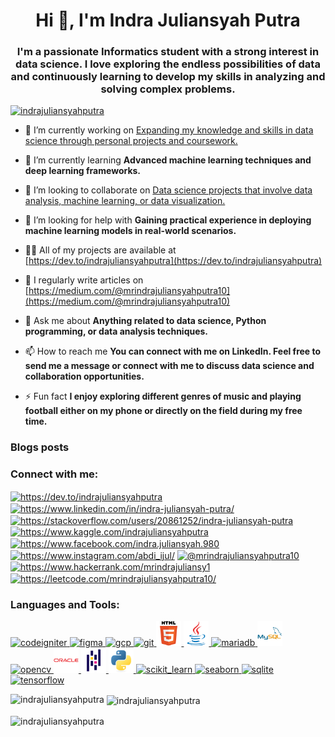 <h1 align="center">Hi 👋, I'm Indra Juliansyah Putra</h1>
<h3 align="center">I'm a passionate Informatics student with a strong interest in data science. I love exploring the endless possibilities of data and continuously learning to develop my skills in analyzing and solving complex problems.</h3>

<p align="left"> <a href="https://github.com/ryo-ma/github-profile-trophy"><img src="https://github-profile-trophy.vercel.app/?username=indrajuliansyahputra" alt="indrajuliansyahputra" /></a> </p>

- 🔭 I’m currently working on [Expanding my knowledge and skills in data science through personal projects and coursework.](https://github.com/indraJuliansyahPutra/Laptop-Price)

- 🌱 I’m currently learning **Advanced machine learning techniques and deep learning frameworks.**

- 👯 I’m looking to collaborate on [Data science projects that involve data analysis, machine learning, or data visualization.](https://github.com/indraJuliansyahPutra/Hand-Gesture-Detection)

- 🤝 I’m looking for help with **Gaining practical experience in deploying machine learning models in real-world scenarios.**

- 👨‍💻 All of my projects are available at [https://dev.to/indrajuliansyahputra](https://dev.to/indrajuliansyahputra)

- 📝 I regularly write articles on [https://medium.com/@mrindrajuliansyahputra10](https://medium.com/@mrindrajuliansyahputra10)

- 💬 Ask me about **Anything related to data science, Python programming, or data analysis techniques.**

- 📫 How to reach me **You can connect with me on LinkedIn. Feel free to send me a message or connect with me to discuss data science and collaboration opportunities.**

- ⚡ Fun fact **I enjoy exploring different genres of music and playing football either on my phone or directly on the field during my free time.**

### Blogs posts
<!-- BLOG-POST-LIST:START -->
<!-- BLOG-POST-LIST:END -->

<h3 align="left">Connect with me:</h3>
<p align="left">
<a href="https://dev.to/indrajuliansyahputra" target="blank"><img align="center" src="https://raw.githubusercontent.com/rahuldkjain/github-profile-readme-generator/master/src/images/icons/Social/devto.svg" alt="https://dev.to/indrajuliansyahputra" height="30" width="40" /></a>
<a href="https://www.linkedin.com/in/indra-juliansyah-putra/" target="blank"><img align="center" src="https://raw.githubusercontent.com/rahuldkjain/github-profile-readme-generator/master/src/images/icons/Social/linked-in-alt.svg" alt="https://www.linkedin.com/in/indra-juliansyah-putra/" height="30" width="40" /></a>
<a href="https://stackoverflow.com/users/20861252/indra-juliansyah-putra" target="blank"><img align="center" src="https://raw.githubusercontent.com/rahuldkjain/github-profile-readme-generator/master/src/images/icons/Social/stack-overflow.svg" alt="https://stackoverflow.com/users/20861252/indra-juliansyah-putra" height="30" width="40" /></a>
<a href="https://www.kaggle.com/indrajuliansyahputra" target="blank"><img align="center" src="https://raw.githubusercontent.com/rahuldkjain/github-profile-readme-generator/master/src/images/icons/Social/kaggle.svg" alt="https://www.kaggle.com/indrajuliansyahputra" height="30" width="40" /></a>
<a href="https://www.facebook.com/indra.juliansyah.980" target="blank"><img align="center" src="https://raw.githubusercontent.com/rahuldkjain/github-profile-readme-generator/master/src/images/icons/Social/facebook.svg" alt="https://www.facebook.com/indra.juliansyah.980" height="30" width="40" /></a>
<a href="https://www.instagram.com/abdi_ijul/" target="blank"><img align="center" src="https://raw.githubusercontent.com/rahuldkjain/github-profile-readme-generator/master/src/images/icons/Social/instagram.svg" alt="https://www.instagram.com/abdi_ijul/" height="30" width="40" /></a>
<a href="https://medium.com/@mrindrajuliansyahputra10" target="blank"><img align="center" src="https://raw.githubusercontent.com/rahuldkjain/github-profile-readme-generator/master/src/images/icons/Social/medium.svg" alt="@mrindrajuliansyahputra10" height="30" width="40" /></a>
<a href="/https://www.hackerrank.com/mrindrajuliansy1" target="blank"><img align="center" src="https://raw.githubusercontent.com/rahuldkjain/github-profile-readme-generator/master/src/images/icons/Social/hackerrank.svg" alt="https://www.hackerrank.com/mrindrajuliansy1" height="30" width="40" /></a>
<a href="https://leetcode.com/mrindrajuliansyahputra10/" target="blank"><img align="center" src="https://raw.githubusercontent.com/rahuldkjain/github-profile-readme-generator/master/src/images/icons/Social/leet-code.svg" alt="https://leetcode.com/mrindrajuliansyahputra10/" height="30" width="40" /></a>
</p>

<h3 align="left">Languages and Tools:</h3>
<p align="left"> <a href="https://codeigniter.com" target="_blank" rel="noreferrer"> <img src="https://cdn.worldvectorlogo.com/logos/codeigniter.svg" alt="codeigniter" width="40" height="40"/> </a> <a href="https://www.figma.com/" target="_blank" rel="noreferrer"> <img src="https://www.vectorlogo.zone/logos/figma/figma-icon.svg" alt="figma" width="40" height="40"/> </a> <a href="https://cloud.google.com" target="_blank" rel="noreferrer"> <img src="https://www.vectorlogo.zone/logos/google_cloud/google_cloud-icon.svg" alt="gcp" width="40" height="40"/> </a> <a href="https://git-scm.com/" target="_blank" rel="noreferrer"> <img src="https://www.vectorlogo.zone/logos/git-scm/git-scm-icon.svg" alt="git" width="40" height="40"/> </a> <a href="https://www.w3.org/html/" target="_blank" rel="noreferrer"> <img src="https://raw.githubusercontent.com/devicons/devicon/master/icons/html5/html5-original-wordmark.svg" alt="html5" width="40" height="40"/> </a> <a href="https://www.java.com" target="_blank" rel="noreferrer"> <img src="https://raw.githubusercontent.com/devicons/devicon/master/icons/java/java-original.svg" alt="java" width="40" height="40"/> </a> <a href="https://mariadb.org/" target="_blank" rel="noreferrer"> <img src="https://www.vectorlogo.zone/logos/mariadb/mariadb-icon.svg" alt="mariadb" width="40" height="40"/> </a> <a href="https://www.mysql.com/" target="_blank" rel="noreferrer"> <img src="https://raw.githubusercontent.com/devicons/devicon/master/icons/mysql/mysql-original-wordmark.svg" alt="mysql" width="40" height="40"/> </a> <a href="https://opencv.org/" target="_blank" rel="noreferrer"> <img src="https://www.vectorlogo.zone/logos/opencv/opencv-icon.svg" alt="opencv" width="40" height="40"/> </a> <a href="https://www.oracle.com/" target="_blank" rel="noreferrer"> <img src="https://raw.githubusercontent.com/devicons/devicon/master/icons/oracle/oracle-original.svg" alt="oracle" width="40" height="40"/> </a> <a href="https://pandas.pydata.org/" target="_blank" rel="noreferrer"> <img src="https://raw.githubusercontent.com/devicons/devicon/2ae2a900d2f041da66e950e4d48052658d850630/icons/pandas/pandas-original.svg" alt="pandas" width="40" height="40"/> </a> <a href="https://www.python.org" target="_blank" rel="noreferrer"> <img src="https://raw.githubusercontent.com/devicons/devicon/master/icons/python/python-original.svg" alt="python" width="40" height="40"/> </a> <a href="https://scikit-learn.org/" target="_blank" rel="noreferrer"> <img src="https://upload.wikimedia.org/wikipedia/commons/0/05/Scikit_learn_logo_small.svg" alt="scikit_learn" width="40" height="40"/> </a> <a href="https://seaborn.pydata.org/" target="_blank" rel="noreferrer"> <img src="https://seaborn.pydata.org/_images/logo-mark-lightbg.svg" alt="seaborn" width="40" height="40"/> </a> <a href="https://www.sqlite.org/" target="_blank" rel="noreferrer"> <img src="https://www.vectorlogo.zone/logos/sqlite/sqlite-icon.svg" alt="sqlite" width="40" height="40"/> </a> <a href="https://www.tensorflow.org" target="_blank" rel="noreferrer"> <img src="https://www.vectorlogo.zone/logos/tensorflow/tensorflow-icon.svg" alt="tensorflow" width="40" height="40"/> </a> </p>

<p><img align="left" src="https://github-readme-stats.vercel.app/api/top-langs?username=indrajuliansyahputra&show_icons=true&locale=en&layout=compact" alt="indrajuliansyahputra" /></p>

<p>&nbsp;<img align="center" src="https://github-readme-stats.vercel.app/api?username=indrajuliansyahputra&show_icons=true&locale=en" alt="indrajuliansyahputra" /></p>

<p><img align="center" src="https://github-readme-streak-stats.herokuapp.com/?user=indrajuliansyahputra&" alt="indrajuliansyahputra" /></p>
